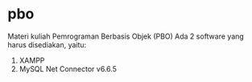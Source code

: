 # pbo
Materi kuliah Pemrograman Berbasis Objek (PBO)
Ada 2 software yang harus disediakan, yaitu:
1. XAMPP
2. MySQL Net Connector v6.6.5
